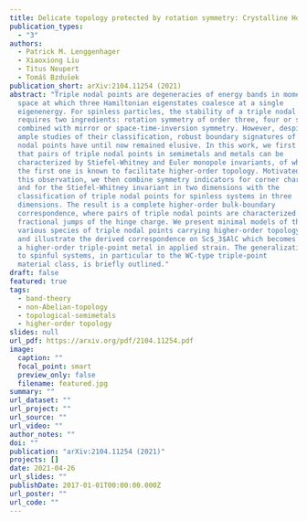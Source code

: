```yaml
---
title: Delicate topology protected by rotation symmetry: Crystalline Hopf insulators and beyond
publication_types:
  - "3"
authors:
  - Patrick M. Lenggenhager
  - Xiaoxiong Liu
  - Titus Neupert
  - Tomáš Bzdušek
publication_short: arXiv:2104.11254 (2021)
abstract: "Triple nodal points are degeneracies of energy bands in momentum 
  space at which three Hamiltonian eigenstates coalesce at a single 
  eigenenergy. For spinless particles, the stability of a triple nodal point
  requires two ingredients: rotation symmetry of order three, four or six; 
  combined with mirror or space-time-inversion symmetry. However, despite 
  ample studies of their classification, robust boundary signatures of triple
  nodal points have until now remained elusive. In this work, we first show 
  that pairs of triple nodal points in semimetals and metals can be 
  characterized by Stiefel-Whitney and Euler monopole invariants, of which
  the first one is known to facilitate higher-order topology. Motivated by 
  this observation, we then combine symmetry indicators for corner charges 
  and for the Stiefel-Whitney invariant in two dimensions with the 
  classification of triple nodal points for spinless systems in three 
  dimensions. The result is a complete higher-order bulk-boundary 
  correspondence, where pairs of triple nodal points are characterized by
  fractional jumps of the hinge charge. We present minimal models of the 
  various species of triple nodal points carrying higher-order topology,
  and illustrate the derived correspondence on Sc$_3$AlC which becomes 
  a higher-order triple-point metal in applied strain. The generalization 
  to spinful systems, in particular to the WC-type triple-point 
  material class, is briefly outlined."
draft: false
featured: true
tags:
  - band-theory
  - non-Abelian-topology
  - topological-semimetals
  - higher-order topology
slides: null
url_pdf: https://arxiv.org/pdf/2104.11254.pdf
image:
  caption: ""
  focal_point: smart
  preview_only: false
  filename: featured.jpg
summary: ""
url_dataset: ""
url_project: ""
url_source: ""
url_video: ""
author_notes: ""
doi: ""
publication: "arXiv:2104.11254 (2021)"
projects: []
date: 2021-04-26
url_slides: ""
publishDate: 2017-01-01T00:00:00.000Z
url_poster: ""
url_code: ""
---
```

